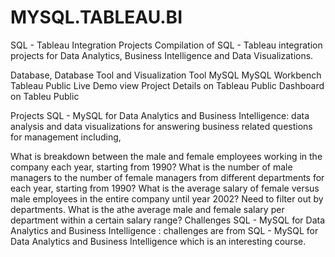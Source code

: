 # MYSQL.TABLEAU.BI
SQL - Tableau Integration Projects
Compilation of SQL - Tableau integration projects for Data Analytics, Business Intelligence and Data Visualizations.

Database, Database Tool and Visualization Tool
MySQL
MySQL Workbench
Tableau Public
Live Demo
view Project Details on Tableau Public
Dashboard on Tableu Public

Projects
SQL - MySQL for Data Analytics and Business Intelligence: data analysis and data visualizations for answering business related questions for management including,

What is breakdown between the male and female employees working in the company each year, starting from 1990?
What is the number of male managers to the number of female managers from different departments for each year, starting from 1990?
What is the average salary of female versus male employees in the entire company until year 2002? Need to filter out by departments.
What is the athe average male and female salary per department within a certain salary range?
Challenges
SQL - MySQL for Data Analytics and Business Intelligence : challenges are from SQL - MySQL for Data Analytics and Business Intelligence which is an interesting course.

